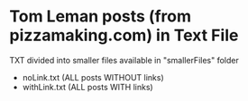 # Tom Leman posts (from pizzamaking.com) in Text File

TXT divided into smaller files available in "smallerFiles" folder

- noLink.txt (ALL posts WITHOUT links)
- withLink.txt (ALL posts WITH links)
